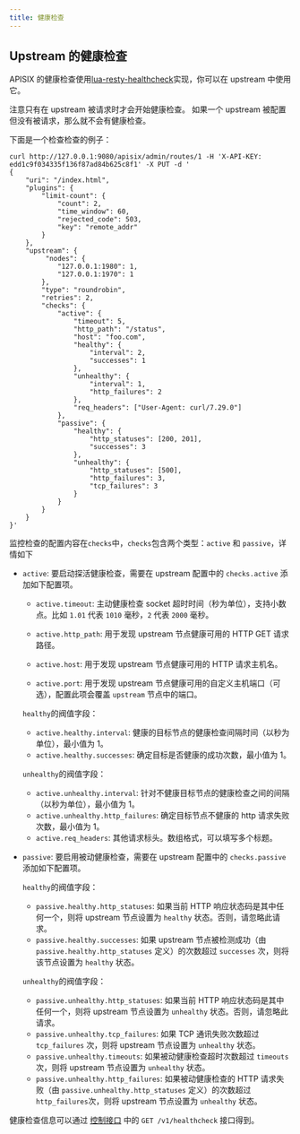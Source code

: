 ```yaml
---
title: 健康检查
---
```


<!--
#
# Licensed to the Apache Software Foundation (ASF) under one or more
# contributor license agreements.  See the NOTICE file distributed with
# this work for additional information regarding copyright ownership.
# The ASF licenses this file to You under the Apache License, Version 2.0
# (the "License"); you may not use this file except in compliance with
# the License.  You may obtain a copy of the License at
#
#     http://www.apache.org/licenses/LICENSE-2.0
#
# Unless required by applicable law or agreed to in writing, software
# distributed under the License is distributed on an "AS IS" BASIS,
# WITHOUT WARRANTIES OR CONDITIONS OF ANY KIND, either express or implied.
# See the License for the specific language governing permissions and
# limitations under the License.
#
-->

## Upstream 的健康检查

APISIX 的健康检查使用[lua-resty-healthcheck](https://github.com/Kong/lua-resty-healthcheck)实现，你可以在 upstream 中使用它。

注意只有在 upstream 被请求时才会开始健康检查。
如果一个 upstream 被配置但没有被请求，那么就不会有健康检查。

下面是一个检查检查的例子：

```shell
curl http://127.0.0.1:9080/apisix/admin/routes/1 -H 'X-API-KEY: edd1c9f034335f136f87ad84b625c8f1' -X PUT -d '
{
    "uri": "/index.html",
    "plugins": {
        "limit-count": {
            "count": 2,
            "time_window": 60,
            "rejected_code": 503,
            "key": "remote_addr"
        }
    },
    "upstream": {
         "nodes": {
            "127.0.0.1:1980": 1,
            "127.0.0.1:1970": 1
        },
        "type": "roundrobin",
        "retries": 2,
        "checks": {
            "active": {
                "timeout": 5,
                "http_path": "/status",
                "host": "foo.com",
                "healthy": {
                    "interval": 2,
                    "successes": 1
                },
                "unhealthy": {
                    "interval": 1,
                    "http_failures": 2
                },
                "req_headers": ["User-Agent: curl/7.29.0"]
            },
            "passive": {
                "healthy": {
                    "http_statuses": [200, 201],
                    "successes": 3
                },
                "unhealthy": {
                    "http_statuses": [500],
                    "http_failures": 3,
                    "tcp_failures": 3
                }
            }
        }
    }
}'
```

监控检查的配置内容在`checks`中，`checks`包含两个类型：`active` 和 `passive`，详情如下

- `active`: 要启动探活健康检查，需要在 upstream 配置中的 `checks.active` 添加如下配置项。

  - `active.timeout`: 主动健康检查 socket 超时时间（秒为单位），支持小数点。比如 `1.01` 代表 `1010` 毫秒，`2` 代表 `2000` 毫秒。

  - `active.http_path`: 用于发现 upstream 节点健康可用的 HTTP GET 请求路径。
  - `active.host`: 用于发现 upstream 节点健康可用的 HTTP 请求主机名。
  - `active.port`: 用于发现 upstream 节点健康可用的自定义主机端口（可选），配置此项会覆盖 `upstream` 节点中的端口。

  `healthy`的阀值字段：

  - `active.healthy.interval`: 健康的目标节点的健康检查间隔时间（以秒为单位），最小值为 1。
  - `active.healthy.successes`: 确定目标是否健康的成功次数，最小值为 1。

  `unhealthy`的阀值字段：

  - `active.unhealthy.interval`: 针对不健康目标节点的健康检查之间的间隔（以秒为单位），最小值为 1。
  - `active.unhealthy.http_failures`: 确定目标节点不健康的 http 请求失败次数，最小值为 1。
  - `active.req_headers`: 其他请求标头。数组格式，可以填写多个标题。

- `passive`: 要启用被动健康检查，需要在 upstream 配置中的 `checks.passive` 添加如下配置项。

  `healthy`的阀值字段：

  - `passive.healthy.http_statuses`: 如果当前 HTTP 响应状态码是其中任何一个，则将 upstream 节点设置为 `healthy` 状态。否则，请忽略此请求。
  - `passive.healthy.successes`: 如果 upstream 节点被检测成功（由 `passive.healthy.http_statuses` 定义）的次数超过 `successes` 次，则将该节点设置为 `healthy` 状态。

  `unhealthy`的阀值字段：

  - `passive.unhealthy.http_statuses`: 如果当前 HTTP 响应状态码是其中任何一个，则将 upstream 节点设置为 `unhealthy` 状态。否则，请忽略此请求。
  - `passive.unhealthy.tcp_failures`: 如果 TCP 通讯失败次数超过 `tcp_failures` 次，则将 upstream 节点设置为 `unhealthy` 状态。
  - `passive.unhealthy.timeouts`: 如果被动健康检查超时次数超过 `timeouts` 次，则将 upstream 节点设置为 `unhealthy` 状态。
  - `passive.unhealthy.http_failures`: 如果被动健康检查的 HTTP 请求失败（由 `passive.unhealthy.http_statuses` 定义）的次数超过 `http_failures`次，则将 upstream 节点设置为 `unhealthy` 状态。

健康检查信息可以通过 [控制接口](../../en/latest/control-api.md) 中的 `GET /v1/healthcheck` 接口得到。
